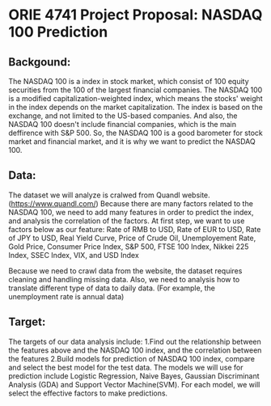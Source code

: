 
# ORIE 4741 Project Proposal: NASDAQ 100 Prediction

## Backgound:
The NASDAQ 100 is a index in stock market, which consist of 100 equity securities from the 100 of the largest financial companies.
The NASDAQ 100 is a modified capitalization-weighted index, which means the stocks' weight in the index depends on the market capitalization.
The index is based on the exchange, and not limited to the US-based companies.
And also, the NASDAQ 100 doesn't include financial companies, which is the main deffirence with S&P 500.
So, the NASDAQ 100 is a good barometer for stock market and financial market, and it is why we want to predict the NASDAQ 100.

## Data:
The dataset we will analyze is cralwed from Quandl website. (https://www.quandl.com/)
Because there are many factors related to the NASDAQ 100, we need to add many features in order to predict the index, and analysis the
correlation of the factors. At first step, we want to use factors below as our feature:
Rate of RMB to USD, 
Rate of EUR to USD, 
Rate of JPY to USD, 
Real Yield Curve, 
Price of Crude Oil, 
Unemployement Rate, 
Gold Price, 
Consumer Price Index, 
S&P 500, 
FTSE 100 Index, 
Nikkei 225 Index, 
SSEC Index, 
VIX, and
USD Index

Because we need to crawl data from the website, the dataset requires cleaning and handling missing data. Also, we need to analysis how to 
translate different type of data to daily data. (For example, the unemployment rate is annual data)

## Target:
The targets of our data analysis include:
1.Find out the relationship between the features above and the NASDAQ 100 index, and the correlation between the features
2.Build models for prediction of NASDAQ 100 index, compare and select the best model for the test data. The models we will use for prediction include Logistic Regression, Naive Bayes, Gaussian Discriminant Analysis (GDA) and Support Vector Machine(SVM). For each model, we will select the effective factors to make predictions. 
